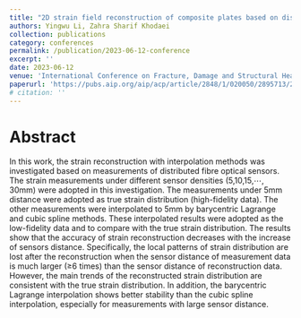 ```yaml
---
title: "2D strain field reconstruction of composite plates based on distributed fibre optic sensors"
authors: Yingwu Li, Zahra Sharif Khodaei
collection: publications
category: conferences
permalink: /publication/2023-06-12-conference
excerpt: ''
date: 2023-06-12
venue: 'International Conference on Fracture, Damage and Structural Health Monitoring'
paperurl: 'https://pubs.aip.org/aip/acp/article/2848/1/020050/2895713/2D-strain-field-reconstruction-of-composite-plates'
# citation: ''
---
```


# Abstract
In this work, the strain reconstruction with interpolation methods was investigated based on measurements of distributed fibre optical sensors. The strain measurements under different sensor densities (5,10,15,⋯, 30mm) were adopted in this investigation. The measurements under 5mm distance were adopted as true strain distribution (high-fidelity data). The other measurements were interpolated to 5mm by barycentric Lagrange and cubic spline methods. These interpolated results were adopted as the low-fidelity data and to compare with the true strain distribution. The results show that the accuracy of strain reconstruction decreases with the increase of sensors distance. Specifically, the local patterns of strain distribution are lost after the reconstruction when the sensor distance of measurement data is much larger (≥6 times) than the sensor distance of reconstruction data. However, the main trends of the reconstructed strain distribution are consistent with the true strain distribution. In addition, the barycentric Lagrange interpolation shows better stability than the cubic spline interpolation, especially for measurements with large sensor distance.